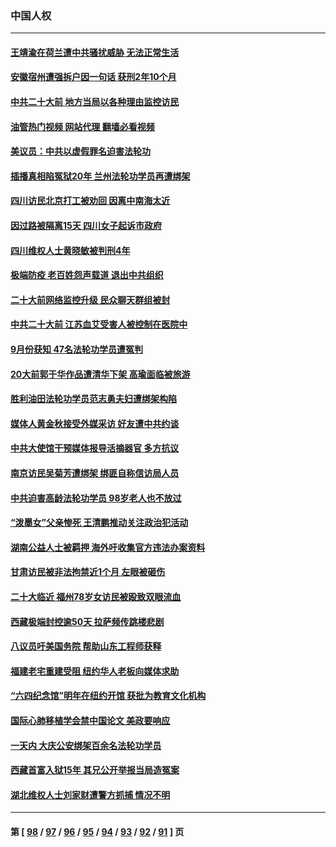 ### 中国人权
---
#### [王靖渝在荷兰遭中共骚扰威胁 无法正常生活](../../pages/ncid278/n13841496.md?10090445) 
#### [安徽宿州遭强拆户因一句话 获刑2年10个月](../../pages/ncid278/n13841475.md?10090445) 
#### [中共二十大前 地方当局以各种理由监控访民](../../pages/ncid278/n13841281.md?10090445) 
#### [油管热门视频 网站代理 翻墙必看视频](http://209.222.30.114:81/youtube.html?10090445)
#### [美议员：中共以虚假罪名迫害法轮功](../../pages/ncid278/n13841083.md?10090445) 
#### [插播真相陷冤狱20年 兰州法轮功学员再遭绑架](../../pages/ncid278/n13840946.md?10090445) 
#### [四川访民北京打工被劝回 因离中南海太近](../../pages/ncid278/n13841006.md?10090445) 
#### [因过路被隔离15天 四川女子起诉市政府](../../pages/ncid278/n13840759.md?10090445) 
#### [四川维权人士黄晓敏被判刑4年](../../pages/ncid278/n13840478.md?10090445) 
#### [极端防疫 老百姓怨声载道 退出中共组织](../../pages/ncid278/n13840058.md?10090445) 
#### [二十大前网络监控升级 民众聊天群组被封](../../pages/ncid278/n13840014.md?10090445) 
#### [中共二十大前 江苏血艾受害人被控制在医院中](../../pages/ncid278/n13839901.md?10090445) 
#### [9月份获知 47名法轮功学员遭冤判](../../pages/ncid278/n13839495.md?10090445) 
#### [20大前郭于华作品遭清华下架 高瑜面临被旅游](../../pages/ncid278/n13839338.md?10090445) 
#### [胜利油田法轮功学员范志勇夫妇遭绑架构陷](../../pages/ncid278/n13838044.md?10090445) 
#### [媒体人黄金秋接受外媒采访 好友遭中共约谈](../../pages/ncid278/n13838646.md?10090445) 
#### [中共大使馆干预媒体报导活摘器官 多方抗议](../../pages/ncid278/n13838214.md?10090445) 
#### [南京访民吴菊芳遭绑架 绑匪自称信访局人员](../../pages/ncid278/n13837827.md?10090445) 
#### [中共迫害高龄法轮功学员 98岁老人也不放过](../../pages/ncid278/n13836765.md?10090445) 
#### [“泼墨女”父亲惨死 王清鹏推动关注政治犯活动](../../pages/ncid278/n13837018.md?10090445) 
#### [湖南公益人士被羁押 海外吁收集官方违法办案资料](../../pages/ncid278/n13837108.md?10090445) 
#### [甘肃访民被非法拘禁近1个月 左眼被砸伤](../../pages/ncid278/n13836810.md?10090445) 
#### [二十大临近 福州78岁女访民被殴致双眼流血](../../pages/ncid278/n13836711.md?10090445) 
#### [西藏极端封控逾50天 拉萨频传跳楼悲剧](../../pages/ncid278/n13836551.md?10090445) 
#### [八议员吁美国务院 帮助山东工程师获释](../../pages/ncid278/n13836379.md?10090445) 
#### [福建老宅重建受阻 纽约华人老板向媒体求助](../../pages/ncid278/n13835942.md?10090445) 
#### [“六四纪念馆”明年在纽约开馆 获批为教育文化机构](../../pages/ncid278/n13835932.md?10090445) 
#### [国际心肺移植学会禁中国论文 美政要响应](../../pages/ncid278/n13835695.md?10090445) 
#### [一天内 大庆公安绑架百余名法轮功学员](../../pages/ncid278/n13835359.md?10090445) 
#### [西藏首富入狱15年 其兄公开举报当局造冤案](../../pages/ncid278/n13835530.md?10090445) 
#### [湖北维权人士刘家财遭警方抓捕 情况不明](../../pages/ncid278/n13835630.md?10090445) 

---
#### 第 [ [98](./98.md?10090445) / [97](./97.md?10090445) / [96](./96.md?10090445) / [95](./95.md?10090445) / [94](./94.md?10090445) / [93](./93.md?10090445) / [92](./92.md?10090445) / [91](./91.md?10090445) ] 页
